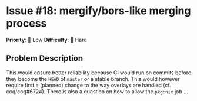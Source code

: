 # Issue #18: mergify/bors-like merging process

**Priority**: 🚀 Low
**Difficulty**: 🔴 Hard

## Problem Description

This would ensure better reliability because CI would run on commits before they become the `HEAD` of `master` or a stable branch.    This would however require first a (planned) change to the way overlays are handled (cf. coq/coq#6724).    There is also a question on how to allow the `pkg:nix` job ...
